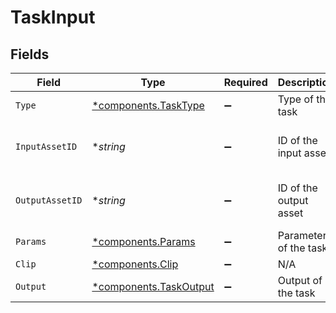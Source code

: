 # TaskInput


## Fields

| Field                                                           | Type                                                            | Required                                                        | Description                                                     | Example                                                         |
| --------------------------------------------------------------- | --------------------------------------------------------------- | --------------------------------------------------------------- | --------------------------------------------------------------- | --------------------------------------------------------------- |
| `Type`                                                          | [*components.TaskType](../../models/components/tasktype.md)     | :heavy_minus_sign:                                              | Type of the task                                                |                                                                 |
| `InputAssetID`                                                  | **string*                                                       | :heavy_minus_sign:                                              | ID of the input asset                                           | 09F8B46C-61A0-4254-9875-F71F4C605BC7                            |
| `OutputAssetID`                                                 | **string*                                                       | :heavy_minus_sign:                                              | ID of the output asset                                          | 09F8B46C-61A0-4254-9875-F71F4C605BC7                            |
| `Params`                                                        | [*components.Params](../../models/components/params.md)         | :heavy_minus_sign:                                              | Parameters of the task                                          |                                                                 |
| `Clip`                                                          | [*components.Clip](../../models/components/clip.md)             | :heavy_minus_sign:                                              | N/A                                                             |                                                                 |
| `Output`                                                        | [*components.TaskOutput](../../models/components/taskoutput.md) | :heavy_minus_sign:                                              | Output of the task                                              |                                                                 |
